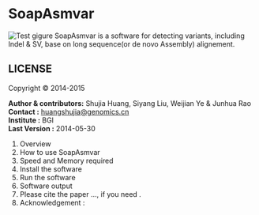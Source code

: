 SoapAsmvar
==========
![Test gigure](http://img01.36krcnd.com/thumbs/w_720/h_480/wp-content/uploads/2011/11/github-profile1.png)
SoapAsmvar is a software for detecting variants, including Indel & SV, base on long sequence(or de novo Assembly) alignement.

LICENSE 
--------
Copyright &copy; 2014-2015

__Author & contributors:__ Shujia Huang, Siyang Liu, Weijian Ye & Junhua Rao <br/>
__Contact              :__ huangshujia@genomics.cn <br/>
__Institute            :__ BGI                     <br/>
__Last Version         :__ 2014-05-30              <br/>

1. Overview
2. How to use SoapAsmvar
3. Speed and Memory required
4. Install the software
5. Run the software
6. Software output 
7. Please cite the paper ..., if you need .
8. Acknowledgement :

